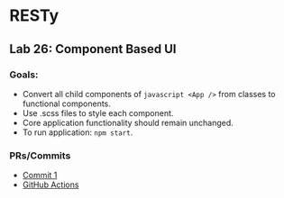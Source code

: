 # RESTy 

## Lab 26: Component Based UI

### Goals:
- Convert all child components of `javascript <App />` from classes to functional components. 
- Use .scss files to style each component.
- Core application functionality should remain unchanged.
- To run application: `npm start`.

### PRs/Commits
- [Commit 1](https://github.com/stacyyuu/resty/commit/f7cc7e09db59557c649ad52dd457b6dd7de2456c)
- [GitHub Actions](https://github.com/stacyyuu/resty/actions/runs/4310988584/jobs/7519946634)
